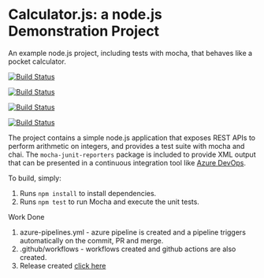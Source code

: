 Calculator.js: a node.js Demonstration Project
==============================================
An example node.js project, including tests with mocha, that behaves like
a pocket calculator.

[![Build Status](https://dev.azure.com/orginfinity007/CloudSkillChallenge/_apis/build/status/TheInfinity007.Azure-Devops-Pipeline-Calculator?branchName=master)](https://dev.azure.com/orginfinity007/CloudSkillChallenge/_build/latest?definitionId=14&branchName=master) 

[![Build Status](https://github.com/theinfinity007/Azure-Devops-Pipeline-Calculator/actions/workflows/build.yml/badge.svg)](https://github.com/TheInfinity007/Azure-Devops-Pipeline-Calculator/actions/workflows/build.yml) 

[![Build Status](https://github.com/theinfinity007/Azure-Devops-Pipeline-Calculator/actions/workflows/post-commit.yml/badge.svg)](https://github.com/TheInfinity007/Azure-Devops-Pipeline-Calculator/actions/workflows/post-commit.yml)

[![Build Status](https://github.com/theinfinity007/Azure-Devops-Pipeline-Calculator/actions/workflows/welcome.yml/badge.svg)](https://github.com/TheInfinity007/Azure-Devops-Pipeline-Calculator/actions/workflows/welcome.yml)


The project contains a simple node.js application that exposes REST APIs
to perform arithmetic on integers, and provides a test suite with mocha
and chai.  The `mocha-junit-reporters` package is included to provide XML
output that can be presented in a continuous integration tool like
[Azure DevOps](https://azure.com/devops).

To build, simply:

1. Runs `npm install` to install dependencies.
2. Runs `npm test` to run Mocha and execute the unit tests.

Work Done
1. azure-pipelines.yml - azure pipeline is created and a pipeline triggers automatically on the commit, PR and merge.
2. .github/workflows - workflows created and github actions are also created.
2. Release created [click here](https://github.com/TheInfinity007/Azure-Devops-Pipeline-Calculator/releases)
